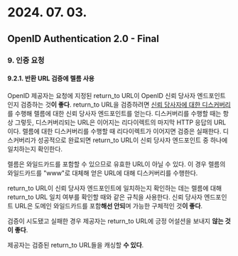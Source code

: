 # 2024. 07. 03.

## OpenID Authentication 2.0 - Final

### 9. 인증 요청

#### 9.2.1. 반환 URL 검증에 렐름 사용

OpenID 제공자는 요청에 지정된 return_to URL이 OpenID 신뢰 당사자 엔드포인트인지 검증하는 것**이 좋다**. return_to URL을 검증하려면 [신뢰 당사자에 대한 디스커버리][oidc-rp-discovery]를 수행해 렐름에 대한 신뢰 당사자 엔드포인트를 얻는다. 디스커버리를 수행할 때는 항상 그렇듯, 디스커버리되는 URL은 이어지는 리다이렉트의 마지막 HTTP 응답의 URL이다. 렐름에 대한 디스커버리를 수행할 때 리다이렉트가 이어지면 검증은 실패한다. 디스커버리가 성공적으로 완료되면 return_to URL이 신뢰 당사자 엔드포인트 중 하나에 일치하는지 확인한다.

렐름은 와일드카드를 포함할 수 있으므로 유효한 URL이 아닐 수 있다. 이 경우 렐름의 와일드카드를 "www"로 대체해 얻은 URL에 대해 디스커버리를 수행한다.

return_to URL이 신뢰 당사자 엔드포인트에 일치하는지 확인하는 데는 렐름에 대해 return_to URL 일치 여부를 확인할 때와 같은 규칙을 사용한다. 신뢰 당사자 엔드포인트 URL은 도메인 와일드카드를 포함**해선 안되**며 가능한 구체적인 것**이 좋다**.

검증이 시도됐고 실패한 경우 제공자는 return_to URL에 긍정 어설션을 보내지 **않는 것이 좋다**.

제공자는 검증된 return_to URL들을 캐싱할 **수 있다**.



[oidc-rp-discovery]: https://openid.net/specs/openid-authentication-2_0.html#rp_discovery